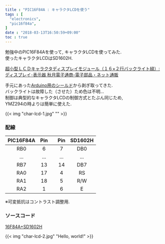 ```yaml
---
title : "PIC16F84A : キャラクタLCDを使う"
tags : [
  "electronics",
  "pic16f84a",
]
date : "2018-03-13T16:50:59+09:00"
toc : true
---
```


勉強中のPIC16F84Aを使って, キャラクタLCDを使ってみた.   
使ったキャラクタLCDはSD1602H.
<!--more-->

[超小型ＬＣＤキャラクタディスプレイモジュール（１６×２行バックライト緑）: ディスプレイ･表示器 秋月電子通商-電子部品・ネット通販](http://akizukidenshi.com/catalog/g/gP-01675/)

手元にあった[Arduino用のシールド](https://www.amazon.co.jp/exec/obidos/ASIN/B009AQ2FAI/nandemotukuty-22/ref=nosim/)から剥ぎ取ってきた.   
バックライトは故障した（させた）ため色は不明...   
制御は典型的なキャラクタLCDの制御方式とたぶん同じため,   
YMZ294の時よりは簡単に使えた.   

{{< img "char-lcd-1.jpg" "" >}}

### 配線

| PIC16F84A | Pin |  | Pin | SD1602H |
| :-: | :-: | :-: | :-: | :-: |
| RB0 | 6 |  | 7 | DB0 |
| ... | ... |  | ... | ... |
| RB7 | 13 |  | 14 | DB7 |
| RA0 | 17 |  | 4 | RS |
| RA1 | 18 |  | 5 | R/W |
| RA2 | 1 |  | 6 | E |

※可変抵抗はコントラスト調整用.   

### ソースコード  
[16F84A+SD1602H](https://gist.github.com/xiupos/8ed5ebd4295027b7969c8a1ca49f7cfc)

{{< img "char-lcd-2.jpg" "Hello, world!" >}}
